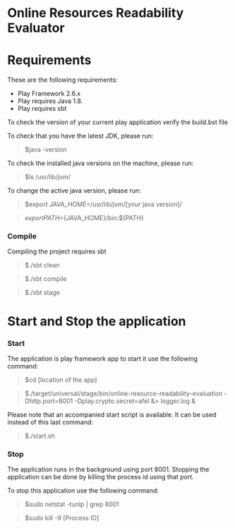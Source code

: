 # Online Resources Readability Evaluator


# Requirements
These are the following requirements:
* Play Framework 2.6.x
* Play requires Java 1.8.
* Play requires sbt

To check the version of your current play application verify the build.bst file

To check that you have the latest JDK, please run:

>$java -version

To check the installed java versions on the machine, please run:

>$ls /usr/lib/jvm/

To change the active java version, please run:

>$export JAVA_HOME=/usr/lib/jvm/[your java version]/

>$export PATH=${JAVA_HOME}/bin:${PATH}

### Compile
Compiling the project requires sbt

>$./sbt clean

>$./sbt compile

>$./sbt stage

# Start and Stop the application
### Start
The application is play framework app to start it use the following command:

>$cd [location of the app]

>$./target/universal/stage/bin/online-resource-readability-evaluation -Dhttp.port=8001 -Dplay.crypto.secret=afel &> logger.log &

Please note that an accompanied start script is available. It can be used instead of this last command:

>$./start.sh

### Stop
The application runs in the background using port 8001.
Stopping the application can be done by killing the process id using that port.

To stop this application use the following command:

>$sudo netstat -tunlp | grep 8001

>$sudo kill -9 [Process ID]


